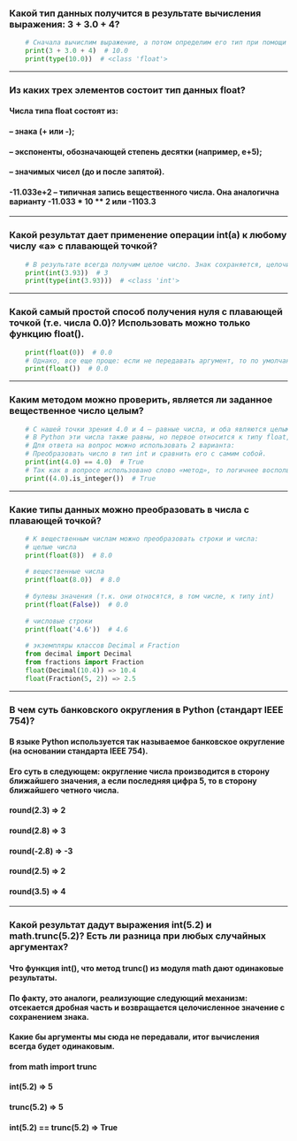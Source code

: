 ### Какой тип данных получится в результате вычисления выражения: 3 + 3.0 + 4?
```python
    # Сначала вычислим выражение, а потом определим его тип при помощи функции type().
    print(3 + 3.0 + 4)  # 10.0 
    print(type(10.0))  # <class 'float'>
```
___
### Из каких трех элементов состоит тип данных float?
#### Числа типа float состоят из:
#### – знака (+ или -);
#### – экспоненты, обозначающей степень десятки (например, е+5);
#### – значимых чисел (до и после запятой).
#### -11.033e+2 – типичная запись вещественного числа. Она аналогична варианту -11.033 * 10 ** 2 или -1103.3
___
### Какой результат дает применение операции int(a) к любому числу «а» с плавающей точкой?
```python
    # В результате всегда получим целое число. Знак сохраняется, целочисленная часть остается, а вся дробная часть отрезается.
    print(int(3.93))  # 3
    print(type(int(3.93)))  # <class 'int'>
```
___
### Какой самый простой способ получения нуля с плавающей точкой (т.е. числа 0.0)? Использовать можно только функцию float().
```python
    print(float(0))  # 0.0
    # Однако, все еще проще: если не передавать аргумент, то по умолчанию ставится 0.
    print(float())  # 0.0
```
___
### Каким методом можно проверить, является ли заданное вещественное число целым?
```python
    # С нашей точки зрения 4.0 и 4 – равные числа, и оба являются целыми, так как 0 после точки не несет никакой смысловой нагрузки. 
    # В Python эти числа также равны, но первое относится к типу float, а второе – к int.
    # Для ответа на вопрос можно использовать 2 варианта:
    # Преобразовать число в тип int и сравнить его с самим собой.
    print(int(4.0) == 4.0)  # True
    # Так как в вопросе использовано слово «метод», то логичнее воспользоваться соответствующим методом.
    print((4.0).is_integer())  # True
```
___
### Какие типы данных можно преобразовать в числа с плавающей точкой?
```python
    # К вещественным числам можно преобразовать строки и числа:
    # целые числа
    print(float(8))  # 8.0
    
    # вещественные числа
    print(float(8.0))  # 8.0
    
    # булевы значения (т.к. они относятся, в том числе, к типу int)
    print(float(False))  # 0.0
    
    # числовые строки
    print(float('4.6'))  # 4.6
    
    # экземпляры классов Decimal и Fraction
    from decimal import Decimal
    from fractions import Fraction
    float(Decimal(10.4)) => 10.4
    float(Fraction(5, 2)) => 2.5
```
___
### В чем суть банковского округления в Python (стандарт IEEE 754)?
#### В языке Python используется так называемое банковское округление (на основании стандарта IEEE 754). 
#### Его суть в следующем: округление числа производится в сторону ближайшего значения, а если последняя цифра 5, то в сторону ближайшего четного числа.
#### round(2.3) => 2
#### round(2.8) => 3
#### round(-2.8) => -3
#### round(2.5) => 2
#### round(3.5) => 4
___
### Какой результат дадут выражения int(5.2) и math.trunc(5.2)? Есть ли разница при любых случайных аргументах?
#### Что функция int(), что метод trunc() из модуля math дают одинаковые результаты. 
#### По факту, это аналоги, реализующие следующий механизм: отсекается дробная часть и возвращается целочисленное значение с сохранением знака.
#### Какие бы аргументы мы сюда не передавали, итог вычисления всегда будет одинаковым.
#### from math import trunc
#### int(5.2) => 5
#### trunc(5.2) => 5
#### int(5.2) == trunc(5.2) => True
